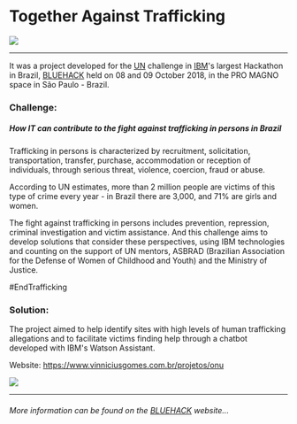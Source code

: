 # Together Against Trafficking

![](https://i.imgur.com/D17Ke0c.png)

_______________________________________________________________

It was a project developed for the [UN](http://www.un.org) challenge  in [IBM](https://github.com/IBM)'s largest Hackathon in Brazil, [BLUEHACK](https://www.ibm.com/events/br/en/ibmclouddiscovery/bluehack/) held on 08 and 09 October 2018, in the PRO MAGNO space in São Paulo - Brazil.

### Challenge:

##### How IT can contribute to the fight against trafficking in persons in Brazil

Trafficking in persons is characterized by recruitment, solicitation, transportation, transfer, purchase, accommodation or reception of individuals, through serious threat, violence, coercion, fraud or abuse.

According to UN estimates, more than 2 million people are victims of this type of crime every year - in Brazil there are 3,000, and 71% are girls and women.

The fight against trafficking in persons includes prevention, repression, criminal investigation and victim assistance. And this challenge aims to develop solutions that consider these perspectives, using IBM technologies and counting on the support of UN mentors, ASBRAD (Brazilian Association for the Defense of Women of Childhood and Youth) and the Ministry of Justice.

#EndTrafficking

### Solution:

The project aimed to help identify sites with high levels of human trafficking allegations and to facilitate victims finding help through a chatbot developed with IBM's Watson Assistant.

Website: https://www.vinniciusgomes.com.br/projetos/onu

![](https://i.imgur.com/1LF6TJJ.png)


_______________________________________________________________

###### More information can be found on the [BLUEHACK](https://www.ibm.com/events/en/ibmclouddiscovery/bluehack/) website...
